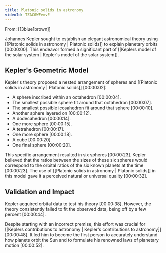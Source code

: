 ```yaml
---
title: Platonic solids in astronomy
videoId: TZAC0WFemvE
---
```


From: [[3blue1brown]] <br/> 

Johannes Kepler sought to establish an elegant astronomical theory using [[Platonic solids in astronomy | Platonic solids]] to explain planetary orbits <a class="yt-timestamp" data-t="00:00:00">[00:00:00]</a>. This endeavor formed a significant part of [[Keplers model of the solar system | Kepler's model of the solar system]].

## Kepler's Geometric Model

Kepler's theory proposed a nested arrangement of spheres and [[Platonic solids in astronomy | Platonic solids]] <a class="yt-timestamp" data-t="00:00:02">[00:00:02]</a>:
*   A sphere inscribed within an octahedron <a class="yt-timestamp" data-t="00:00:04">[00:00:04]</a>.
*   The smallest possible sphere fit around that octahedron <a class="yt-timestamp" data-t="00:00:07">[00:00:07]</a>.
*   The smallest possible icosahedron fit around that sphere <a class="yt-timestamp" data-t="00:00:10">[00:00:10]</a>.
*   Another sphere layered on <a class="yt-timestamp" data-t="00:00:12">[00:00:12]</a>.
*   A dodecahedron <a class="yt-timestamp" data-t="00:00:14">[00:00:14]</a>.
*   One more sphere <a class="yt-timestamp" data-t="00:00:15">[00:00:15]</a>.
*   A tetrahedron <a class="yt-timestamp" data-t="00:00:17">[00:00:17]</a>.
*   One more sphere <a class="yt-timestamp" data-t="00:00:18">[00:00:18]</a>.
*   A cube <a class="yt-timestamp" data-t="00:00:20">[00:00:20]</a>.
*   One final sphere <a class="yt-timestamp" data-t="00:00:20">[00:00:20]</a>.

This specific arrangement resulted in six spheres <a class="yt-timestamp" data-t="00:00:23">[00:00:23]</a>. Kepler believed that the ratios between the sizes of these six spheres would correspond to the orbital ratios of the six known planets at the time <a class="yt-timestamp" data-t="00:00:23">[00:00:23]</a>. The use of [[Platonic solids in astronomy | Platonic solids]] in this model gave it a perceived natural or universal quality <a class="yt-timestamp" data-t="00:00:32">[00:00:32]</a>.

## Validation and Impact

Kepler acquired orbital data to test his theory <a class="yt-timestamp" data-t="00:00:38">[00:00:38]</a>. However, the theory consistently failed to fit the observed data, being off by a few percent <a class="yt-timestamp" data-t="00:00:44">[00:00:44]</a>.

Despite starting with an incorrect premise, this effort was crucial for [[Keplers contributions to astronomy | Kepler's contributions to astronomy]] <a class="yt-timestamp" data-t="00:00:48">[00:00:48]</a>. It led him to become the first person to accurately understand how planets orbit the Sun and to formulate his renowned laws of planetary motion <a class="yt-timestamp" data-t="00:00:52">[00:00:52]</a>.